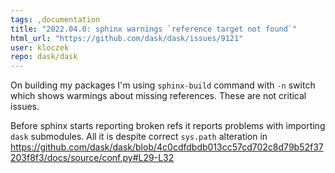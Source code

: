 ```yaml
---
tags: ,documentation
title: "2022.04.0: sphinx warnings `reference target not found`"
html_url: "https://github.com/dask/dask/issues/9121"
user: kloczek
repo: dask/dask
---
```


On building my packages I'm using `sphinx-build` command with `-n` switch which shows warmings about missing references. These are not critical issues.

Before sphinx starts reporting broken refs it reports problems with importing `dask` submodules. All it is despite correct `sys.path` alteration in
https://github.com/dask/dask/blob/4c0cdfdbdb013cc57cd702c8d79b52f37203f8f3/docs/source/conf.py#L29-L32
